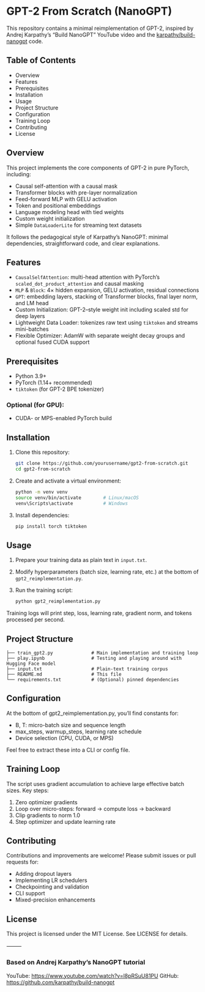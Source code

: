 # GPT-2 From Scratch (NanoGPT)

This repository contains a minimal reimplementation of GPT-2, inspired by Andrej Karpathy’s “Build NanoGPT” YouTube video and the [karpathy/build-nanogpt](https://github.com/karpathy/build-nanogpt) code.

## Table of Contents

- Overview
- Features
- Prerequisites
- Installation
- Usage
- Project Structure
- Configuration
- Training Loop
- Contributing
- License

## Overview

This project implements the core components of GPT-2 in pure PyTorch, including:

- Causal self-attention with a causal mask  
- Transformer blocks with pre-layer normalization  
- Feed-forward MLP with GELU activation  
- Token and positional embeddings  
- Language modeling head with tied weights  
- Custom weight initialization  
- Simple `DataLoaderLite` for streaming text datasets  

It follows the pedagogical style of Karpathy’s NanoGPT: minimal dependencies, straightforward code, and clear explanations.

## Features

- `CausalSelfAttention`: multi-head attention with PyTorch’s `scaled_dot_product_attention` and causal masking  
- `MLP` & `Block`: 4× hidden expansion, GELU activation, residual connections  
- `GPT`: embedding layers, stacking of Transformer blocks, final layer norm, and LM head  
- Custom Initialization: GPT-2–style weight init including scaled std for deep layers  
- Lightweight Data Loader: tokenizes raw text using `tiktoken` and streams mini-batches  
- Flexible Optimizer: AdamW with separate weight decay groups and optional fused CUDA support  

## Prerequisites

- Python 3.9+  
- PyTorch (1.14+ recommended)  
- `tiktoken` (for GPT-2 BPE tokenizer)  

### Optional (for GPU):

- CUDA- or MPS-enabled PyTorch build  

## Installation

1. Clone this repository:

    ```bash
    git clone https://github.com/yourusername/gpt2-from-scratch.git
    cd gpt2-from-scratch
    ```

2. Create and activate a virtual environment:

    ```bash
    python -m venv venv
    source venv/bin/activate        # Linux/macOS
    venv\Scripts\activate           # Windows
    ```

3. Install dependencies:

    ```bash
    pip install torch tiktoken
    ```

## Usage

1. Prepare your training data as plain text in `input.txt`.  
2. Modify hyperparameters (batch size, learning rate, etc.) at the bottom of `gpt2_reimplementation.py`.  
3. Run the training script:

    ```bash
    python gpt2_reimplementation.py
    ```

Training logs will print step, loss, learning rate, gradient norm, and tokens processed per second.

## Project Structure

```text
├── train_gpt2.py              # Main implementation and training loop  
├── play.ipynb                 # Testing and playing around with Hugging Face model  
├── input.txt                  # Plain-text training corpus  
├── README.md                  # This file  
└── requirements.txt           # (Optional) pinned dependencies  
```

## Configuration

At the bottom of gpt2_reimplementation.py, you’ll find constants for:
- B, T: micro-batch size and sequence length
- max_steps, warmup_steps, learning rate schedule
- Device selection (CPU, CUDA, or MPS)

Feel free to extract these into a CLI or config file.

## Training Loop

The script uses gradient accumulation to achieve large effective batch sizes. Key steps:
1. Zero optimizer gradients
2.	Loop over micro-steps: forward → compute loss → backward
3.	Clip gradients to norm 1.0
4.	Step optimizer and update learning rate

## Contributing

Contributions and improvements are welcome! Please submit issues or pull requests for:
- Adding dropout layers
- Implementing LR schedulers
- Checkpointing and validation
- CLI support
- Mixed-precision enhancements

## License

This project is licensed under the MIT License. See LICENSE for details.

⸻

### Based on Andrej Karpathy’s NanoGPT tutorial
YouTube: https://www.youtube.com/watch?v=l8pRSuU81PU
GitHub: https://github.com/karpathy/build-nanogpt